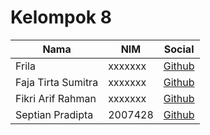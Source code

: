# Kelompok 8

| Nama               | NIM     | Social                                    |
| ------------------ | ------- | ----------------------------------------- |
| Frila              | xxxxxxx | [Github](https://github.com/)             |
| Faja Tirta Sumitra | xxxxxxx | [Github](https://github.com/)             |
| Fikri Arif Rahman  | xxxxxxx | [Github](https://github.com/)             |
| Septian Pradipta   | 2007428 | [Github](https://github.com/TitamSeptian) |
